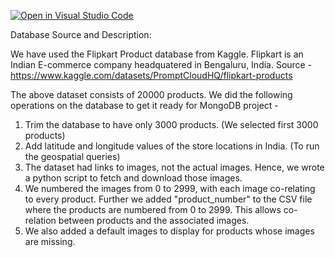[![Open in Visual Studio Code](https://classroom.github.com/assets/open-in-vscode-718a45dd9cf7e7f842a935f5ebbe5719a5e09af4491e668f4dbf3b35d5cca122.svg)](https://classroom.github.com/online_ide?assignment_repo_id=11318438&assignment_repo_type=AssignmentRepo)

Database Source and Description:

We have used the Flipkart Product database from Kaggle. Flipkart is an Indian E-commerce company headquatered in Bengaluru, India.
Source - https://www.kaggle.com/datasets/PromptCloudHQ/flipkart-products

The above dataset consists of 20000 products. We did the following operations on the database to get it ready for MongoDB project - 
1. Trim the database to have only 3000 products. (We selected first 3000 products)
2. Add latitude and longitude values of the store locations in India. (To run the geospatial queries)
3. The dataset had links to images, not the actual images. Hence, we wrote a python script to fetch and download those images. 
4. We numbered the images from 0 to 2999, with each image co-relating to every product. Further we added "product_number" to the CSV file where
   the products are numbered from 0 to 2999. This allows co-relation between products and the associated images.
5. We also added a default images to display for products whose images are missing.


